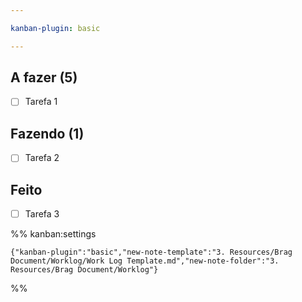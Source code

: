 ```yaml
---

kanban-plugin: basic

---
```


## A fazer (5)

- [ ] Tarefa 1


## Fazendo (1)

- [ ] Tarefa 2


## Feito

- [ ] Tarefa 3




%% kanban:settings
```
{"kanban-plugin":"basic","new-note-template":"3. Resources/Brag Document/Worklog/Work Log Template.md","new-note-folder":"3. Resources/Brag Document/Worklog"}
```
%%